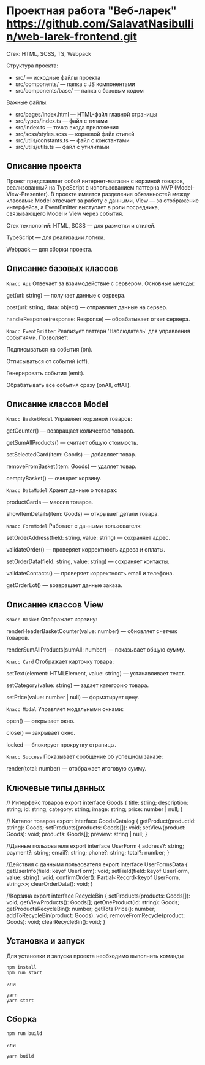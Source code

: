 
# Проектная работа "Веб-ларек" https://github.com/SalavatNasibullin/web-larek-frontend.git

Стек: HTML, SCSS, TS, Webpack


Структура проекта:
- src/ — исходные файлы проекта
- src/components/ — папка с JS компонентами
- src/components/base/ — папка с базовым кодом

Важные файлы:
- src/pages/index.html — HTML-файл главной страницы
- src/types/index.ts — файл с типами
- src/index.ts — точка входа приложения
- src/scss/styles.scss — корневой файл стилей
- src/utils/constants.ts — файл с константами
- src/utils/utils.ts — файл с утилитами


## Описание проекта

Проект представляет собой интернет-магазин с корзиной товаров, реализованный на TypeScript с использованием паттерна MVP (Model-View-Presenter). В проекте имеется разделение обязанностей между классами: Model отвечает за работу с данными, View — за отображение интерфейса, а EventEmitter выступает в роли посредника, связывающего Model и View через события.

Стек технологий:
HTML, SCSS — для разметки и стилей.

TypeScript — для реализации логики.

Webpack — для сборки проекта.


## Описание базовых классов

`Класс Api`
Отвечает за взаимодействие с сервером. Основные методы:

get(uri: string) — получает данные с сервера.

post(uri: string, data: object) — отправляет данные на сервер.

handleResponse(response: Response) — обрабатывает ответ сервера.

`Класс EventEmitter`
Реализует паттерн 'Наблюдатель' для управления событиями. Позволяет:

Подписываться на события (on).

Отписываться от событий (off).

Генерировать события (emit).

Обрабатывать все события сразу (onAll, offAll).

## Описание классов Model

`Класс BasketModel`
Управляет корзиной товаров:

getCounter() — возвращает количество товаров.

getSumAllProducts() — считает общую стоимость.

setSelectedCard(item: Goods) — добавляет товар.

removeFromBasket(item: Goods) — удаляет товар.

cemptyBasket() — очищает корзину.

`Класс DataModel`
Хранит данные о товарах:

productCards — массив товаров.

showItemDetails(item: Goods) — открывает детали товара.

`Класс FormModel`
Работает с данными пользователя:

setOrderAddress(field: string, value: string) — сохраняет адрес.

validateOrder() — проверяет корректность адреса и оплаты.

setOrderData(field: string, value: string) — сохраняет контакты.

validateContacts() — проверяет корректность email и телефона.

getOrderLot() — возвращает данные заказа.

## Описание классов View

`Класс Basket`
Отображает корзину:

renderHeaderBasketCounter(value: number) — обновляет счетчик товаров.

renderSumAllProducts(sumAll: number) — показывает общую сумму.

`Класс Card`
Отображает карточку товара:

setText(element: HTMLElement, value: string) — устанавливает текст.

setCategory(value: string) — задает категорию товара.

setPrice(value: number | null) — форматирует цену.

`Класс Modal`
Управляет модальными окнами:

open() — открывает окно.

close() — закрывает окно.

locked — блокирует прокрутку страницы.

`Класс Success`
Показывает сообщение об успешном заказе:

render(total: number) — отображает итоговую сумму.

## Ключевые типы данных

// Интерфейс товаров
export interface Goods {
  title: string;
  description: string;
  id: string;
  category: string;
  image: string;
  price: number | null;
}

// Каталог товаров
export interface GoodsCatalog {
  getProduct(productId: string): Goods;
  setProducts(products: Goods[]): void;
  setView(product: Goods): void;
  products: Goods[];
  preview: string | null;
} 

//Данные пользователя
export interface UserForm {
  address?: string;
  payment?: string;
  email?: string;
  phone?: string;
  total?: number;
}

/Действия с данными пользователя
export interface UserFormsData {
  getUserInfo(field: keyof UserForm): void;
  setField(field: keyof UserForm, value: string): void;
  confirmOrder(): Partial<Record<keyof UserForm, string>>;
  clearOrderData(): void;
}

//Корзина
export interface RecycleBin {
  setProducts(products: Goods[]): void;
  getViewProducts(): Goods[];
  getOneProduct(id: string): Goods;
  getProductsRecycleBin(): number;
  getTotalPrice(): number;
  addToRecycleBin(product: Goods): void;
  removeFromRecycle(product: Goods): void;
  clearRecycleBin(): void;
}


## Установка и запуск
Для установки и запуска проекта необходимо выполнить команды

```
npm install
npm run start
```

или

```
yarn
yarn start
```
## Сборка

```
npm run build
```

или

```
yarn build

